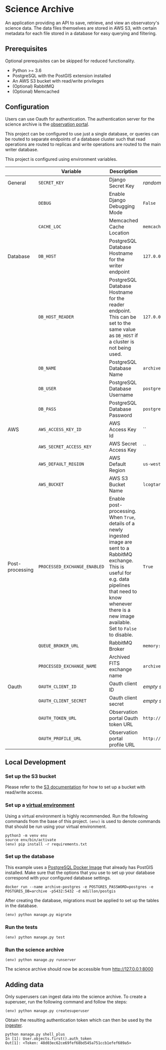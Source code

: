 # Science Archive

An application providing an API to save, retrieve, and view an observatory's science data. The data files themselves 
are stored in AWS S3, with certain metadata for each file stored in a database for easy querying and filtering.

## Prerequisites

Optional prerequisites can be skipped for reduced functionality.

-   Python >= 3.6
-   PostgreSQL with the PostGIS extension installed
-   An AWS S3 bucket with read/write privileges
-   (Optional) RabbitMQ
-   (Optional) Memcached

## Configuration

Users can use Oauth for authentication. The authentication server for the science archive is the [observation portal](https://github.com/observatorycontrolsystem/observation-portal).

This project can be configured to use just a single database, or queries can be routed to separate endpoints of a database cluster such that read operations are routed to replicas and write operations are routed to the main writer database.

This project is configured using environment variables.

|                 | Variable                     | Description                                                                                                                                                                                                                          | Default                         |
| --------------- | ---------------------------- | ------------------------------------------------------------------------------------------------------------------------------------------------------------------------------------------------------------------------------------ | ------------------------------- |
| General         | `SECRET_KEY`                 | Django Secret Key                                                                                                                                                                                                                    | _random string_                 |
|                 | `DEBUG`                      | Enable Django Debugging Mode                                                                                                                                                                                                         | `False`                         |
|                 | `CACHE_LOC`                  | Memcached Cache Location                                                                                                                                                                                                             | `memcached.archiveapi:11211`    |
| Database        | `DB_HOST`                    | PostgreSQL Database Hostname for the writer endpoint                                                                                                                                                                                 | `127.0.0.1`                     |
|                 | `DB_HOST_READER`             | PostgreSQL Database Hostname for the reader endpoint. This can be set to the same value as `DB_HOST` if a cluster is not being used.                                                                                                 | `127.0.0.1`                     |
|                 | `DB_NAME`                    | PostgreSQL Database Name                                                                                                                                                                                                             | `archive`                       |
|                 | `DB_USER`                    | PostgreSQL Database Username                                                                                                                                                                                                         | `postgres`                      |
|                 | `DB_PASS`                    | PostgreSQL Database Password                                                                                                                                                                                                         | `postgres`                      |
| AWS             | `AWS_ACCESS_KEY_ID`          | AWS Access Key Id                                                                                                                                                                                                                    | \`\`                            |
|                 | `AWS_SECRET_ACCESS_KEY`      | AWS Secret Access Key                                                                                                                                                                                                                | \`\`                            |
|                 | `AWS_DEFAULT_REGION`         | AWS Default Region                                                                                                                                                                                                                   | `us-west-2`                     |
|                 | `AWS_BUCKET`                 | AWS S3 Bucket Name                                                                                                                                                                                                                   | `lcogtarchivetest`              |
| Post-processing | `PROCESSED_EXCHANGE_ENABLED` | Enable post-processing. When `True`, details of a newly ingested image are sent to a RabbitMQ exchange. This is useful for e.g. data pipelines that need to know whenever there is a new image available. Set to `False` to disable. | `True`                          |
|                 | `QUEUE_BROKER_URL`           | RabbitMQ Broker                                                                                                                                                                                                                      | `memory://localhost`            |
|                 | `PROCESSED_EXCHANGE_NAME`    | Archived FITS exchange name                                                                                                                                                                                                          | `archived_fits`                 |
| Oauth           | `OAUTH_CLIENT_ID`            | Oauth client ID                                                                                                                                                                                                                      | _empty string_                  |
|                 | `OAUTH_CLIENT_SECRET`        | Oauth client secret                                                                                                                                                                                                                  | _empty string_                  |
|                 | `OAUTH_TOKEN_URL`            | Observation portal Oauth token URL                                                                                                                                                                                                | `http://localhost/o/token/`     |
|                 | `OAUTH_PROFILE_URL`          | Observation portal profile URL                                                                                                                                                                                                       | `http://localhost/api/profile/` |

## Local Development

### **Set up the S3 bucket**

Please refer to the [S3 documentation](https://aws.amazon.com/s3/) for how to set up a bucket with read/write access.

### **Set up a [virtual environment](https://docs.python.org/3/tutorial/venv.html)**

Using a virtual environment is highly recommended. Run the following commands from the base of this project. `(env)`
is used to denote commands that should be run using your virtual environment.

    python3 -m venv env
    source env/bin/activate
    (env) pip install -r requirements.txt

### **Set up the database**

This example uses a [PostgreSQL Docker Image](https://hub.docker.com/r/mdillon/postgis/) that already has PostGIS installed. Make sure that the options that you use to set up your database correspond with your configured database settings.

    docker run --name archive-postgres -e POSTGRES_PASSWORD=postgres -e POSTGRES_DB=archive -p5432:5432 -d mdillon/postgis

After creating the database, migrations must be applied to set up the tables in the database.

    (env) python manage.py migrate

### **Run the tests**

    (env) python manage.py test

### **Run the science archive**

    (env) python manage.py runserver

The science archive should now be accessible from <http://127.0.0.1:8000>

## Adding data

Only superusers can ingest data into the science archive. To create a superuser, run the following command and follow the steps:

    (env) python manage.py createsuperuser

Obtain the resulting authentication token which can then be used by the [ingester](https://github.com/observatorycontrolsystem/ingester). 

    python manage.py shell_plus
    In [1]: User.objects.first().auth_token
    Out[1]: <Token: 48d03ec62ce69fef68bd545a751ccb1efef689a5>
